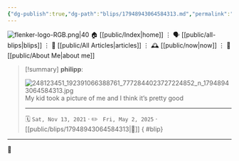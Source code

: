 ```yaml
---
{"dg-publish":true,"dg-path":"blips/17948943064584313.md","permalink":"/blips/17948943064584313/","title":"philipp on instagram @ 2021-11-13"}
---
```



<div class="transclusion internal-embed is-loaded"><div class="markdown-embed">




![flenker-logo-RGB.png|40](/img/user/attachments/flenker-logo-RGB.png)
🏠 [[public/Index\|home]]  ⋮ 🗣️ [[public/all-blips\|blips]] ⋮  📝 [[public/All Articles\|articles]]  ⋮ 🕰️ [[public/now\|now]] ⋮ 🪪 [[public/About Me\|about me]]


</div></div>


> [!summary] **philipp**:
>
> ![248123451_192391066388761_7772844023727224852_n_17948943064584313.jpg](/img/user/attachments/248123451_192391066388761_7772844023727224852_n_17948943064584313.jpg)
> My kid took a picture of me and I think it’s pretty good
> - - -
>
> 🗓️ <code>Sat, Nov 13, 2021</code>  · ✏️ <code> Fri, May 2, 2025</code>  · [[public/blips/17948943064584313\|🔗]]
{ #blip}


- - -

 👾
